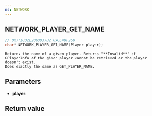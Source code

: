 ```yaml
---
ns: NETWORK
---
```

## NETWORK_PLAYER_GET_NAME

```c
// 0x7718D2E2060837D2 0xCE48F260
char* NETWORK_PLAYER_GET_NAME(Player player);
```

```
Returns the name of a given player. Returns "**Invalid**" if CPlayerInfo of the given player cannot be retrieved or the player doesn't exist.  
Does exactly the same as GET_PLAYER_NAME.  
```

## Parameters
* **player**: 

## Return value
